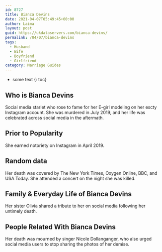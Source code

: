 ```yaml
---
id: 8727
title: Bianca Devins
date: 2021-04-07T05:49:45+00:00
author: Laima
layout: post
guid: https://ukdataservers.com/bianca-devins/
permalink: /04/07/bianca-devins
tags:
  - Husband
  - Wife
  - Boyfriend
  - Girlfriend
category: Marriage Guides
---
```


* some text
{: toc}


## Who is Bianca Devins
                  
                  
                  
Social media starlet who rose to fame for her E-girl modeling on her escty Instagram account. She was murdered in July 2019, and her life was celebrated across social media in the aftermath. 
                  
              
            
              
            
                
                
                
## Prior to Popularity
                  
                  
                  
She earned notoriety on Instagram in April 2019.
                  
              
            
              
            
                
                
                
## Random data
                  
                  
                  
Her death was covered by The New York Times, Oxygen Online, BBC, and USA Today. She attended a concert on the night she was killed.
                  
              
            
              
            
                
                
                
## Family & Everyday Life of Bianca Devins
                  
                  
                  
Her sister Olivia shared a tribute to her on social media following her untimely death. 
                  
              
            
              
            
                
                
                
## People Related With Bianca Devins
                  
                  
                  
Her death was mourned by singer Nicole Dollanganger, who also urged social media users to stop sharing the photos of her demise.
                  
              
            
              
            
                
              
            
              
              
            
            
              
            
          
          
          